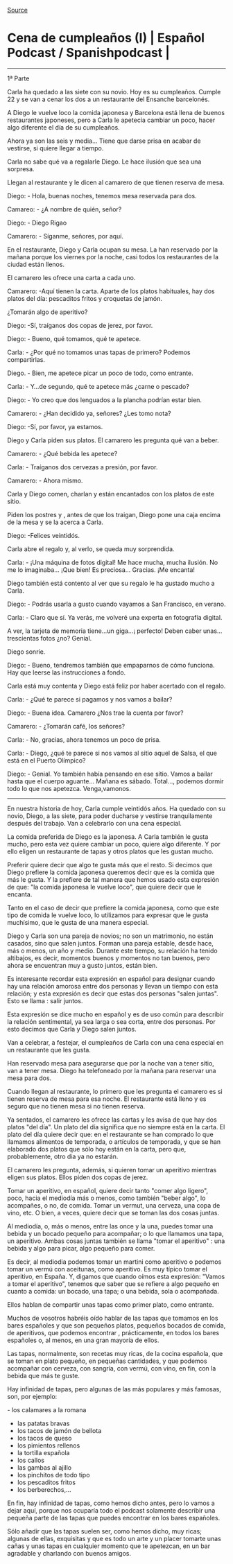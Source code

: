 
[Source](http://www.spanishpodcast.org/deposito/podcasts_con_transcripcion/cena1T.html "Permalink to Cena de cumpleaños (I) | Español Podcast / Spanishpodcast |")

# Cena de cumpleaños (I) | Español Podcast / Spanishpodcast |

****

1ª Parte

Carla ha quedado a las siete con su novio. Hoy es su cumpleaños. Cumple 22 y se van a cenar los dos a un restaurante del Ensanche barcelonés.

A Diego le vuelve loco la comida japonesa y Barcelona está llena de buenos restaurantes japoneses, pero a Carla le apetecía cambiar un poco, hacer algo diferente el día de su cumpleaños.

Ahora ya son las seis y media… Tiene que darse prisa en acabar de vestirse, si quiere llegar a tiempo.

Carla no sabe qué va a regalarle Diego. Le hace ilusión que sea una sorpresa. 

Llegan al restaurante y le dicen al camarero de que tienen reserva de mesa.

Diego: \- Hola, buenas noches, tenemos mesa reservada para  dos.

Camareo: \- ¿A nombre de quién, señor?

Diego: \- Diego Rigao

Camarero: \- Síganme, señores, por aquí.

En el restaurante, Diego y Carla ocupan su mesa. La han reservado por la mañana porque los viernes por la noche, casi todos los restaurantes de la ciudad están llenos.

El camarero les ofrece una carta a cada uno.

Camarero:  -Aquí tienen la carta. Aparte de los platos habituales, hay dos platos del día: pescaditos fritos y croquetas de jamón.

¿Tomarán algo de aperitivo?

Diego:     -Sí, traíganos dos copas de jerez, por favor.

Diego: \- Bueno, qué tomamos, qué te apetece.

Carla: \- ¿Por qué no tomamos unas tapas de primero? Podemos compartirlas.

Diego. \- Bien,  me apetece picar un poco de todo, como entrante.

Carla: \- Y…de segundo, qué te apetece más ¿carne o pescado? 

Diego: \- Yo creo que dos lenguados a la plancha podrían estar bien.

Camarero: \- ¿Han decidido ya, señores? ¿Les tomo nota?

Diego: -Sí, por favor, ya estamos.

Diego y Carla piden sus platos. El camarero les pregunta qué van a beber.

Camarero: \- ¿Qué bebida les apetece?

Carla: \- Traíganos dos cervezas a presión, por favor.

Camarero: \- Ahora mismo.

Carla y Diego comen, charlan y están encantados con los platos de este sitio.

Piden los postres y , antes de que los traigan, Diego pone una caja encima de la mesa y se la acerca a Carla.

Diego: -Felices veintidós. 

Carla abre el regalo y, al verlo, se queda muy sorprendida.

Carla: \- ¡Una máquina de fotos digital!  Me hace mucha, mucha ilusión. No me lo imaginaba… ¡Que bien! Es preciosa… Gracias. ¡Me encanta!

Diego también está contento al ver que su regalo le ha gustado mucho a Carla.

Diego: \- Podrás usarla a gusto cuando vayamos a San Francisco, en verano.

Carla: \- Claro que sí. Ya verás,  me volveré una experta en fotografía digital.

A ver, la tarjeta de memoria tiene…un giga…¡ perfecto! Deben caber unas… trescientas fotos ¿no? Genial.

Diego sonríe.

Diego: \- Bueno, tendremos también que empaparnos de cómo funciona. Hay que leerse las instrucciones a fondo.

Carla está muy contenta y Diego está feliz por haber acertado con el regalo.

Carla:  \- ¿Qué te parece si pagamos y nos vamos a bailar?

Diego: \- Buena idea. Camarero ¿Nos trae la cuenta por favor?

Camarero: \- ¿Tomarán café, los señores?

Carla: \- No, gracias, ahora tenemos un poco de prisa.

Carla:  \- Diego, ¿qué te parece si nos vamos al sitio aquel de Salsa, el que está en el Puerto Olímpico?

Diego: \- Genial. Yo también había pensando en ese sitio. Vamos a bailar hasta que el cuerpo aguante… Mañana es sábado. Total…, podemos dormir todo lo que nos apetezca. Venga,vamonos.
* * *

En nuestra historia de hoy, Carla cumple veintidós años. Ha quedado con su novio, Diego, a las siete, para poder ducharse y vestirse tranquilamente después del trabajo. Van a celebrarlo con una cena especial.

La comida preferida de Diego es la japonesa. A Carla también le gusta mucho, pero esta vez quiere cambiar un poco, quiere algo diferente. Y por ello eligen un restaurante de tapas y otros platos que les gustan mucho.

Preferir quiere decir que algo te gusta más que el resto. Si decimos que Diego prefiere la comida japonesa queremos decir que es la comida que más le gusta. Y la prefiere de tal manera que hemos usado esta expresión de que: "la comida japonesa le vuelve loco", que quiere decir que le encanta. 

Tanto en el caso de decir que prefiere la comida japonesa, como que este tipo de comida le vuelve loco, lo utilizamos para expresar que le gusta muchísimo, que le gusta de una manera especial.

Diego y Carla son una pareja de novios; no son un matrimonio, no están casados, sino que salen juntos. Forman una pareja estable, desde hace, más o menos,  un año y medio. Durante este tiempo, su relación ha tenido altibajos, es decir, momentos buenos y momentos no tan buenos, pero ahora se encuentran muy a gusto juntos, están bien. 

Es interesante recordar esta expresión en español para designar cuando hay una relación amorosa entre dos personas y llevan un tiempo con esta relación; y esta expresión es decir que estas dos personas "salen juntas". Esto se llama : salir juntos.

Esta expresión se dice mucho en español y es de uso común para describir la relación sentimental, ya sea larga o sea corta, entre dos personas. Por esto decimos que Carla y Diego salen juntos.

Van a celebrar, a festejar, el cumpleaños de Carla con una cena especial en un restaurante que les gusta.

Han reservado mesa para asegurarse que por la noche van a tener sitio, van a tener mesa. Diego ha telefoneado por la mañana para reservar una mesa para dos.

Cuando llegan al restaurante, lo primero que les pregunta el camarero es si tienen reserva de mesa para esa noche. El restaurante está lleno y es seguro que no tienen mesa si no tienen reserva.

Ya sentados, el camarero les ofrece las cartas y les avisa de que hay dos platos "del día". Un plato del día significa que no siempre está en la carta. El plato del día quiere decir que: en el restaurante se han comprado lo que llamamos alimentos de temporada, o artículos de temporada,  y que se han elaborado dos platos que sólo hoy están en la carta, pero que, probablemente, otro dia ya no estarán.

El camarero les pregunta, además, si quieren tomar un aperitivo mientras eligen sus platos. Ellos piden dos copas de jerez.

Tomar un aperitivo, en español, quiere decir tanto "comer algo ligero", poco, hacia el mediodía más o menos, como  también "beber algo", lo acompañes, o no, de comida. Tomar un vermut, una cerveza, una copa de vino, etc. O bien, a veces, quiere decir que se toman las dos cosas juntas. 

Al mediodía, o, más o menos, entre las once y la una, puedes tomar una bebida y un bocado pequeño para acompañar; o lo que llamamos una tapa, un aperitivo. Ambas cosas juntas también se llama "tomar el aperitivo" : una bebida y algo para picar, algo pequeño para comer.

Es decir, al mediodia podemos tomar un martini como aperitivo o podemos tomar un vermú con aceitunas, como aperitivo. Es muy típico tomar el aperitivo, en España. Y, digamos que cuando oímos esta expresión: "Vamos a tomar el aperitivo", tenemos que saber que se refiere a algo pequeño en cuanto a comida: un bocado, una tapa; o una bebida, sola o acompañada.

Ellos hablan de compartir unas tapas como primer plato, como entrante. 

Muchos de vosotros habréis oído hablar de las tapas que tomamos en los bares españoles y que son pequeños platos, pequeños bocados de comida, de aperitivos,  que podemos encontrar , prácticamente,  en todos los bares españoles o, al menos, en una gran mayoría de ellos. 

Las tapas, normalmente, son recetas muy ricas, de la cocina española,  que se toman en plato pequeño, en pequeñas cantidades, y que podemos acompañar con cerveza, con sangría, con vermú, con vino, en fin, con la bebida que más te guste.

Hay infinidad de tapas, pero algunas de las más populares y más famosas, son, por ejemplo: 

\-  los calamares a la romana 
- las patatas bravas 
- los tacos de jamón de bellota 
- los tacos de queso 
- los pimientos rellenos
- la tortilla española
- los callos 
- las gambas al ajillo 
- los pinchitos de todo tipo 
- los pescaditos fritos 
- los berberechos,…

En fin, hay infinidad de tapas, como hemos dicho antes, pero lo vamos a dejar aquí, porque nos ocuparía todo el podcast solamente describir una pequeña parte de las tapas que puedes encontrar en los bares españoles.

Sólo añadir que las tapas suelen ser, como hemos dicho, muy ricas; algunas de ellas, exquisitas y que es todo un arte y un placer tomarte unas cañas y unas tapas en cualquier momento que te apetezcan, en un bar agradable y charlando con buenos amigos.

  